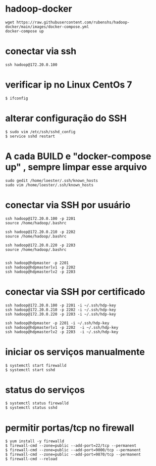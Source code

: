 # hadoop-docker
```
wget https://raw.githubusercontent.com/rubenshs/hadoop-docker/main/images/docker-compose.yml
docker-compose up
```

# conectar via ssh
```
ssh hadoop@172.20.0.100
``` 

# verificar ip no Linux CentOs 7
```
$ ifconfig
```

# alterar configuração do SSH
```
$ sudo vim /etc/ssh/sshd_config
$ service sshd restart
```

# A cada BUILD e "docker-compose up" , sempre limpar esse arquivo
```
sudo gedit /home/loester/.ssh/known_hosts
sudo vim /home/loester/.ssh/known_hosts
```

# conectar via SSH por usuário
```
ssh hadoop@172.20.0.100 -p 2201
source /home/hadoop/.bashrc

ssh hadoop@172.20.0.210 -p 2202
source /home/hadoop/.bashrc

ssh hadoop@172.20.0.220 -p 2203
source /home/hadoop/.bashrc


ssh hadoop@hdpmaster -p 2201
ssh hadoop@hdpmasterlv1 -p 2202
ssh hadoop@hdpmasterlv2 -p 2203
```

# conectar via SSH por certificado
```
ssh hadoop@172.20.0.100 -p 2201 -i ~/.ssh/hdp-key
ssh hadoop@172.20.0.210 -p 2202 -i ~/.ssh/hdp-key
ssh hadoop@172.20.0.220 -p 2203 -i ~/.ssh/hdp-key

ssh hadoop@hdpmaster -p 2201 -i ~/.ssh/hdp-key
ssh hadoop@hdpmasterlv1 -p 2202  -i ~/.ssh/hdp-key
ssh hadoop@hdpmasterlv2 -p 2203  -i ~/.ssh/hdp-key
```

# iniciar os serviços manualmente
```
$ systemctl start firewalld
$ systemctl start sshd
```

# status do serviços
```
$ systemctl status firewalld
$ systemctl status sshd
```

# permitir portas/tcp no firewall
```
$ yum install -y firewalld
$ firewall-cmd --zone=public --add-port=22/tcp --permanent
$ firewall-cmd --zone=public --add-port=9000/tcp --permanent
$ firewall-cmd --zone=public --add-port=9870/tcp --permanent
$ firewall-cmd --reload
```
